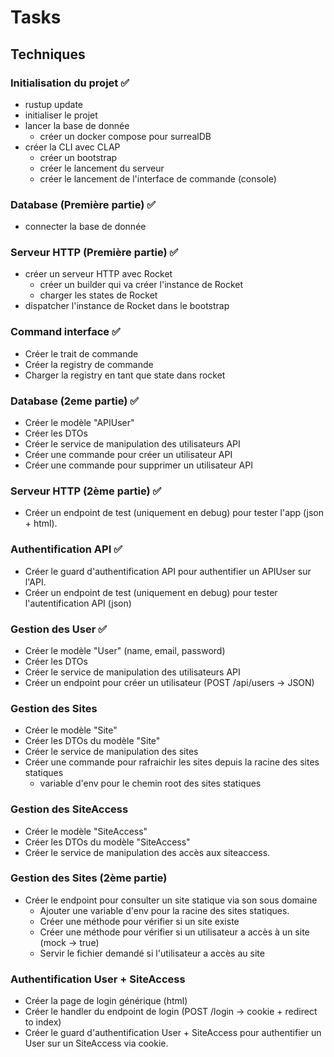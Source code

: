 # Tasks

## Techniques

### Initialisation du projet ✅
- rustup update
- initialiser le projet
- lancer la base de donnée
    - créer un docker compose pour surrealDB
- créer la CLI avec CLAP
    - créer un bootstrap
    - créer le lancement du serveur
    - créer le lancement de l'interface de commande (console)

### Database (Première partie) ✅
- connecter la base de donnée

### Serveur HTTP (Première partie) ✅
- créer un serveur HTTP avec Rocket
    - créer un builder qui va créer l'instance de Rocket
    - charger les states de Rocket
- dispatcher l'instance de Rocket dans le bootstrap

### Command interface ✅
- Créer le trait de commande
- Créer la registry de commande
- Charger la registry en tant que state dans rocket

### Database (2eme partie) ✅
- Créer le modèle "APIUser"
- Créer les DTOs
- Créer le service de manipulation des utilisateurs API
- Créer une commande pour créer un utilisateur API
- Créer une commande pour supprimer un utilisateur API

### Serveur HTTP (2ème partie)  ✅
- Créer un endpoint de test (uniquement en debug) pour tester l'app (json + html).

### Authentification API ✅
- Créer le guard d'authentification API pour authentifier un APIUser sur l'API.
- Créer un endpoint de test (uniquement en debug) pour tester l'autentification API (json)

### Gestion des User ✅
- Créer le modèle "User" (name, email, password)
- Créer les DTOs
- Créer le service de manipulation des utilisateurs API
- Créer un endpoint pour créer un utilisateur (POST /api/users -> JSON)

### Gestion des Sites
- Créer le modèle "Site"
- Créer les DTOs du modèle "Site"
- Créer le service de manipulation des sites
- Créer une commande pour rafraichir les sites depuis la racine des sites statiques
    - variable d'env pour le chemin root des sites statiques

### Gestion des SiteAccess
- Créer le modèle "SiteAccess"
- Créer les DTOs du modèle "SiteAccess"
- Créer le service de manipulation des accès aux siteaccess.

### Gestion des Sites (2ème partie)
- Créer le endpoint pour consulter un site statique via son sous domaine
    - Ajouter une variable d'env pour la racine des sites statiques.
    - Créer une méthode pour vérifier si un site existe
    - Créer une méthode pour vérifier si un utilisateur a accès à un site (mock -> true)
    - Servir le fichier demandé si l'utilisateur a accès au site

### Authentification User + SiteAccess
- Créer la page de login générique (html)
- Créer le handler du endpoint de login (POST /login -> cookie + redirect to index)
- Créer le guard d'authentification User + SiteAccess pour authentifier un User sur un SiteAccess via cookie.